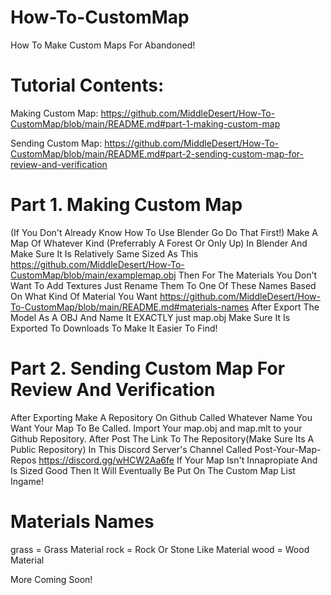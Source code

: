 # How-To-CustomMap
How To Make Custom Maps For Abandoned!
# Tutorial Contents:
Making Custom Map: https://github.com/MiddleDesert/How-To-CustomMap/blob/main/README.md#part-1-making-custom-map

Sending Custom Map: https://github.com/MiddleDesert/How-To-CustomMap/blob/main/README.md#part-2-sending-custom-map-for-review-and-verification

# Part 1. Making Custom Map

(If You Don't Already Know How To Use Blender Go Do That First!)
Make A Map Of Whatever Kind (Preferrably A Forest Or Only Up) In Blender And Make Sure It Is Relatively Same Sized As This https://github.com/MiddleDesert/How-To-CustomMap/blob/main/examplemap.obj 
Then For The Materials You Don't Want To Add Textures Just Rename Them To One Of These Names Based On What Kind Of Material You Want https://github.com/MiddleDesert/How-To-CustomMap/blob/main/README.md#materials-names 
After Export The Model As A OBJ And Name It EXACTLY just map.obj
Make Sure It Is Exported To Downloads To Make It Easier To Find!

# Part 2. Sending Custom Map For Review And Verification 

After Exporting
Make A Repository On Github Called Whatever Name You Want Your Map To Be Called.
Import Your map.obj and map.mlt to your Github Repository.
After Post The Link To The Repository(Make Sure Its A Public Repository) In This Discord Server's Channel Called Post-Your-Map-Repos https://discord.gg/wHCW2Aa6fe 
If Your Map Isn't Innapropiate And Is Sized Good Then It Will Eventually Be Put On The Custom Map List Ingame!

# Materials Names
grass = Grass Material
rock = Rock Or Stone Like Material
wood = Wood Material

More Coming Soon!
